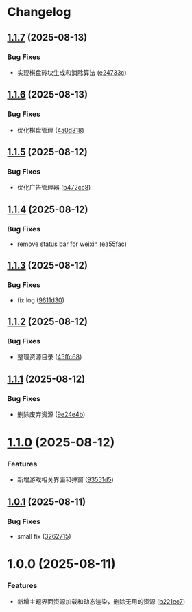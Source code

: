 <a name="readme-top"></a>

# Changelog

## [1.1.7](https://github.com/anguer/onet/compare/v1.1.6...v1.1.7) (2025-08-13)


### Bug Fixes

* 实现棋盘砖块生成和消除算法 ([e24733c](https://github.com/anguer/onet/commit/e24733c08943e7ea33615d5606c3bcdeec12d454))

## [1.1.6](https://github.com/anguer/onet/compare/v1.1.5...v1.1.6) (2025-08-13)


### Bug Fixes

* 优化棋盘管理 ([4a0d318](https://github.com/anguer/onet/commit/4a0d318d295f13fc7bd13b41e52dbd9f531095da))

## [1.1.5](https://github.com/anguer/onet/compare/v1.1.4...v1.1.5) (2025-08-12)


### Bug Fixes

* 优化广告管理器 ([b472cc8](https://github.com/anguer/onet/commit/b472cc8b045f095a915fa34129430f04255b095c))

## [1.1.4](https://github.com/anguer/onet/compare/v1.1.3...v1.1.4) (2025-08-12)


### Bug Fixes

* remove status bar for weixin ([ea55fac](https://github.com/anguer/onet/commit/ea55fac151b536d68f887ad1a3c198a9bb78cf53))

## [1.1.3](https://github.com/anguer/onet/compare/v1.1.2...v1.1.3) (2025-08-12)


### Bug Fixes

* fix log ([9611d30](https://github.com/anguer/onet/commit/9611d30c3b27517a0bfd8c9d4120a04fdf7de9a0))

## [1.1.2](https://github.com/anguer/onet/compare/v1.1.1...v1.1.2) (2025-08-12)


### Bug Fixes

* 整理资源目录 ([45ffc68](https://github.com/anguer/onet/commit/45ffc68d179774d40cc23f22e1a7ce3f8789752d))

## [1.1.1](https://github.com/anguer/onet/compare/v1.1.0...v1.1.1) (2025-08-12)


### Bug Fixes

* 删除废弃资源 ([9e24e4b](https://github.com/anguer/onet/commit/9e24e4bc14181300cb9792717ea7994ec5a0d180))

# [1.1.0](https://github.com/anguer/onet/compare/v1.0.1...v1.1.0) (2025-08-12)


### Features

* 新增游戏相关界面和弹窗 ([93551d5](https://github.com/anguer/onet/commit/93551d561e9e30eb881c9b871aa315f72f3f2147))

## [1.0.1](https://github.com/anguer/onet/compare/v1.0.0...v1.0.1) (2025-08-11)


### Bug Fixes

* small fix ([3262715](https://github.com/anguer/onet/commit/3262715a85116b4d124e0fab924dc995be60e7ae))

# 1.0.0 (2025-08-11)


### Features

* 新增主题界面资源加载和动态渲染，删除无用的资源 ([b221ec7](https://github.com/anguer/onet/commit/b221ec7382db395b839f953b7237d1c15faf87a3))
